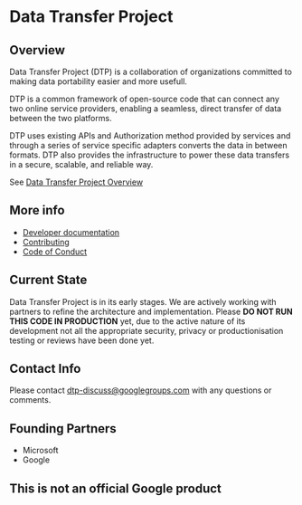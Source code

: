 
# Data Transfer Project

## Overview
Data Transfer Project (DTP) is a collaboration of organizations committed to making data
portability easier and more usefull.

DTP is a common framework of open-source code that can connect any two online service
providers, enabling a seamless, direct transfer of data between the two platforms.

DTP uses existing APIs and Authorization method provided by services and through a
series of service specific adapters converts the data in between formats. 
DTP also provides the infrastructure to power these data transfers in a secure,
scalable, and reliable way.


See [Data Transfer Project Overview](Documentation/Overview.md)

## More info

* [Developer documentation](Documentation/Developer.md)
* [Contributing](CONTRIBUTING.md)
* [Code of Conduct](CODE_OF_CONDUCT.md)

## Current State
Data Transfer Project is in its early stages. We are actively working with
partners to refine the architecture and implementation. Please
**DO NOT RUN THIS CODE IN PRODUCTION** yet, due to the active nature of
its development not all the appropriate security, privacy or
productionisation testing or reviews have been done yet.

## Contact Info
Please contact [dtp-discuss@googlegroups.com](mailto:dtp-discuss@googlegroups.com)
with any questions or comments.

## Founding Partners

  * Microsoft
  * Google

## This is not an official Google product
